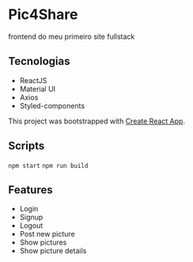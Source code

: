 # Pic4Share
frontend do meu primeiro site fullstack

## Tecnologias
- ReactJS
- Material UI
- Axios
- Styled-components

This project was bootstrapped with [Create React App](https://github.com/facebook/create-react-app).

## Scripts
`npm start`
`npm run build`

## Features
- Login
- Signup
- Logout
- Post new picture
- Show pictures
- Show picture details
